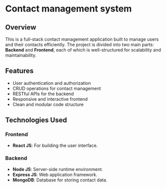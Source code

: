 # Contact management system
## Overview
This is a full-stack contact management application built to manage users and their contacts efficiently. The project is divided into two main parts: **Backend** and **Frontend**, each of which is well-structured for scalability and maintainability.
## Features

- User authentication and authorization
- CRUD operations for contact management
- RESTful APIs for the backend
- Responsive and interactive frontend
- Clean and modular code structure


## Technologies Used

### Frontend
- **React JS**: For building the user interface.

### Backend
- **Node JS**: Server-side runtime environment.
- **Express JS**: Web application framework.
- **MongoDB**: Database for storing contact data.
